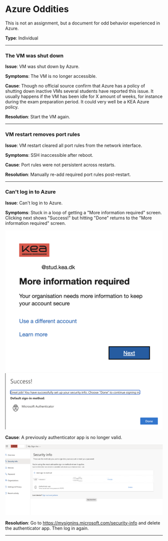 # Azure Oddities

This is not an assignment, but a document for odd behavior experienced in Azure.

**Type**: Individual


---

### The VM was shut down 

**Issue**: VM was shut down by Azure.

**Symptoms**: The VM is no longer accessible.

**Cause**: Though no official source confirm that Azure has a policy of shutting down inactive VMs several students have reported this issue. It usually happens if the VM has been idle for X amount of weeks, for instance during the exam preparation period. It could very well be a KEA Azure policy.

**Resolution**: Start the VM again.

---

### VM restart removes port rules

**Issue**: VM restart cleared all port rules from the network interface.

**Symptoms**: SSH inaccessible after reboot.

**Cause**: Port rules were not persistent across restarts.

**Resolution**: Manually re-add required port rules post-restart.

---

### Can't log in to Azure

**Issue**: Can't log in to Azure. 

**Symptoms**: Stuck in a loop of getting a "More information required" screen. Clicking next shows "Success!" but hitting "Done" returns to the "More information required" screen.

<img src="./assets_azure_oddities/authenticator_error_1.png" alt="Authenticator error 1" />

<img src="./assets_azure_oddities/authenticator_error_2.png" alt="Authenticator error 1" />

**Cause**: A previously authenticator app is no longer valid.

<img src="./assets_azure_oddities/authenticator_error_3.png" alt="Authenticator error 1" />

**Resolution**: Go to https://mysignins.microsoft.com/security-info and delete the authenticator app. Then log in again.

---

<!-- ### 

**Issue**:

**Symptoms**: 

**Cause**:

**Resolution**:

-->